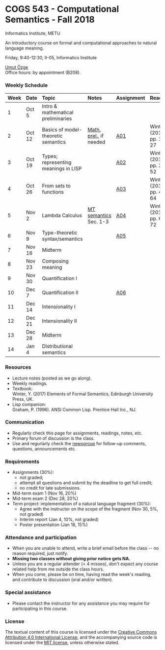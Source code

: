 # COGS 543 - Computational Semantics - Fall 2018

Informatics Institute, METU

An introductory course on formal and computational approaches to natural language meaning.

Friday, 9:40-12:30, II-05, Informatics Institute

[Umut Özge](https://umutozge.github.io)  
Office hours: by appointment (B208).

### Weekly Schedule

|Week| Date   | Topic | Notes |  Assignment | Reading |
:---|:---|:---|:---|:---|:---
1   | Oct 5  | Intro & mathematical preliminaries  | 
2   | Oct 12 | Basics of model-theoretic semantics | [Math. prel.](notes/00_math-preliminaries.pdf), if needed|[A01](assignments/cogs543-assignment-01.pdf) | Winter (2016), pp. 12-27|
3   | Oct 19 | Types; representing meanings in LISP|     |[A02](assignments/cogs543-assignment-02.pdf) | Winter (2016), pp. 27-52|
4   | Oct 26 | From sets to functions |                         |[A03](assignments/cogs543-assignment-03.pdf)| Winter (2016), pp. 44-64|
5   | Nov 2  | Lambda Calculus  | [MT semantics](notes/10_model-theoretic-semantics.pdf)  Sec. 1-3 |[A04](assignments/cogs543-assignment-04.pdf)| Winter (2016), pp. 64-72|
6   | Nov 9  | Type-theoretic syntax/semantics |   | [A05](assignments/cogs543-assignment-05.pdf)
7   | Nov 16 | Midterm                             |
8   | Nov 23 | Composing meaning |                 | <!---[A06](assignments/cogs543-assignment-06.pdf)-->
9   | Nov 30 | Quantification I |                  | <!---[A07](assignments/cogs543-assignment-07.pdf)-->
10  | Dec 7  | Quantification II |                 | [A06](assignments/cogs543-assignment-06.pdf)
11  | Dec 14 | Intensionality I  |                 | <!---[A09](assignments/cogs543-assignment-09.pdf)-->
12  | Dec 21 | Intensionality II |                 | <!---[A10](assignments/cogs543-assignment-10.pdf)-->
13  | Dec 28 | Midterm |                           | <!---[A11](assignments/cogs543-assignment-11.pdf)-->
14  | Jan 4  | Distributional semantics|           | <!---[A12](assignments/cogs543-assignment-12.pdf)-->

### Resources 

* Lecture notes (posted as we go along).
* Weekly readings.
* Textbook:  
	Winter, Y. (2017) Elements of Formal Semantics, Edinburgh University Press, UK.
* Lisp companion:  
	Graham, P. (1996). ANSI Common Lisp. Prentice Hall Inc., NJ.

### Communication

* Regularly check this page for assignments, readings, notes, etc.
* Primary forum of discussion is the class.
* Use and regurlarly check the [newsgroup](https://groups.google.com/forum/#!forum/metu-cogs-543-computational-semantics) for follow-up comments, questions, announcements etc.

### Requirements

* Assignments (30%):
	* not graded;
	* attempt all questions and submit by the deadline to get full credit;
	* no credit for late submissions.
* Mid-term exam 1 (Nov 16, 20%)
* Mid-term exam 2 (Dec 28, 20%)
* Term project: implementation of a natural language fragment (30%):
	* Agree with the instructor on the scope of the fragment (Nov 30, 5%, not graded)
	* Interim report (Jan 4, 10%, not graded)
	* Poster presentation (Jan 18, 15%)

### Attendance and participation

* When you are unable to attend, write a brief email before the class -- no reason required, just notify.
* **Missing two classes without giving prior notice gets NA.**
* Unless you are a regular attender (< 4 misses), don't expect any course related help from me outside the class hours.
* When you come, please be on time, having read the week's reading, and contribute to discussion (oral and/or written).

### Special assistance

* Please contact the instructor for any assistance you may require for participating in this course.

### License
The textual content of this course is licensed under the [Creative Commons Attribution 4.0 International License](https://creativecommons.org/licenses/by/4.0/), and the accompanying source code is licensed under the [MIT license](http://opensource.org/licenses/mit-license.php), unless otherwise stated.
